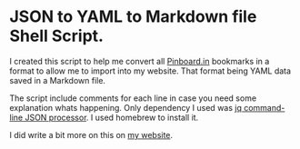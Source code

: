 # JSON to YAML to Markdown file Shell Script.

I created this script to help me convert all [Pinboard.in](https://pinboard.in/u:cazepeda) bookmarks in a format to allow me to import into my website. That format being YAML data saved in a Markdown file.

The script include comments for each line in case you need some explanation whats happening. Only dependency I used was [jq command-line JSON processor](https://jqlang.github.io/jq/). I used homebrew to install it.

I did write a bit more on this on [my website](https://czepeda.com/posts/json-to-yaml-to-markdown-file-shell-script).